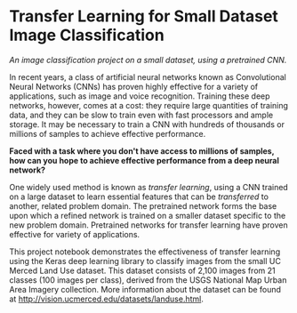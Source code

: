 # Transfer Learning for Small Dataset Image Classification
*An image classification project on a small dataset, using a pretrained CNN.*  

In recent years, a class of artificial neural networks known as Convolutional Neural Networks (CNNs) has proven highly effective for a variety of applications, such as image and voice recognition. Training these deep networks, however, comes at a cost: they require large quantities of training data, and they can be slow to train even with fast processors and ample storage. It may be necessary to train a CNN with hundreds of thousands or millions of samples to achieve effective performance.  

**Faced with a task where you don't have access to millions of samples, how can you hope to achieve effective performance from a deep neural network?**  

One widely used method is known as *transfer learning*, using a CNN trained on a large dataset to learn essential features that can be *transferred* to another, related problem domain. The pretrained network forms the base upon which a refined network is trained on a smaller dataset specific to the new problem domain. Pretrained networks for transfer learning have proven effective for variety of applications.  

This project notebook demonstrates the effectiveness of transfer learning using the Keras deep learning library to classify images from the small UC Merced Land Use dataset. This dataset consists of 2,100 images from 21 classes (100 images per class), derived from the USGS National Map Urban Area Imagery collection. More information about the dataset can be found at http://vision.ucmerced.edu/datasets/landuse.html.  
